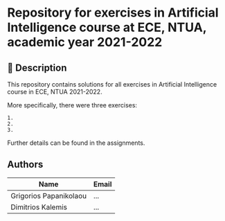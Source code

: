 # Repository for exercises in Artificial Intelligence course at ECE, NTUA, academic year 2021-2022

## 📜 Description
This repository contains solutions for all exercises in Artificial Intelligence course in ECE, NTUA 2021-2022.

More specifically, there were three exercises:

    1.
    2.
    3.

Further details can be found in the assignments.

## Authors

| Name | Email |
| --- | --- |
| Grigorios Papanikolaou | ... |
| Dimitrios Kalemis | ... |
